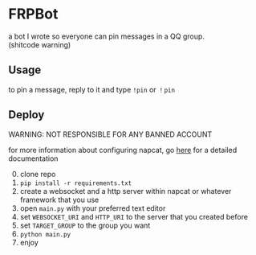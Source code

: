 # FRPBot
a bot I wrote so everyone can pin messages in a QQ group.  
(shitcode warning)

## Usage
to pin a message, reply to it and type `!pin` or `！pin`

## Deploy
WARNING: NOT RESPONSIBLE FOR ANY BANNED ACCOUNT  

for more information about configuring napcat, go [here](https://napneko.github.io/) for a detailed documentation  

0. clone repo
1. `pip install -r requirements.txt`
2. create a websocket and a http server within napcat or whatever framework that you use
3. open `main.py` with your preferred text editor
4. set `WEBSOCKET_URI` and `HTTP_URI` to the server that you created before
5. set `TARGET_GROUP` to the group you want
6. `python main.py`
7. enjoy